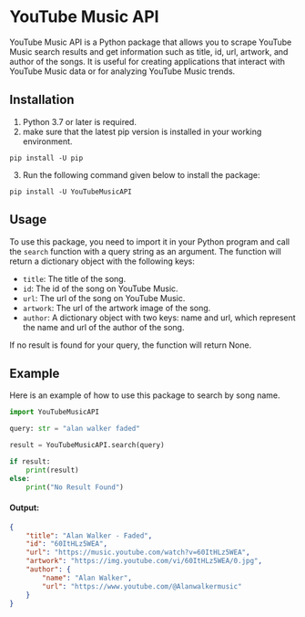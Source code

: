 # YouTube Music API
YouTube Music API is a Python package that allows you to scrape YouTube Music search results and get information such as title, id, url, artwork, and author of the songs. It is useful for creating applications that interact with YouTube Music data or for analyzing YouTube Music trends.

## Installation
1) Python 3.7 or later is required.
2) make sure that the latest pip version is installed in your working environment.
```
pip install -U pip
```
3) Run the following command given below to install the package:
```
pip install -U YouTubeMusicAPI
```

## Usage
To use this package, you need to import it in your Python program and call the `search` function with a query string as an argument. The function will return a dictionary object with the following keys:
- `title`: The title of the song.
- `id`: The id of the song on YouTube Music.
- `url`: The url of the song on YouTube Music.
- `artwork`: The url of the artwork image of the song.
- `author`: A dictionary object with two keys: name and url, which represent the name and url of the author of the song.

If no result is found for your query, the function will return None.

## Example
Here is an example of how to use this package to search by song name.
```py
import YouTubeMusicAPI

query: str = "alan walker faded"

result = YouTubeMusicAPI.search(query)

if result:
    print(result)
else:
    print("No Result Found")
```

#### Output:
```json
{
    "title": "Alan Walker - Faded",
    "id": "60ItHLz5WEA",
    "url": "https://music.youtube.com/watch?v=60ItHLz5WEA",
    "artwork": "https://img.youtube.com/vi/60ItHLz5WEA/0.jpg",
    "author": {
        "name": "Alan Walker",
        "url": "https://www.youtube.com/@Alanwalkermusic"
    }
}
```
